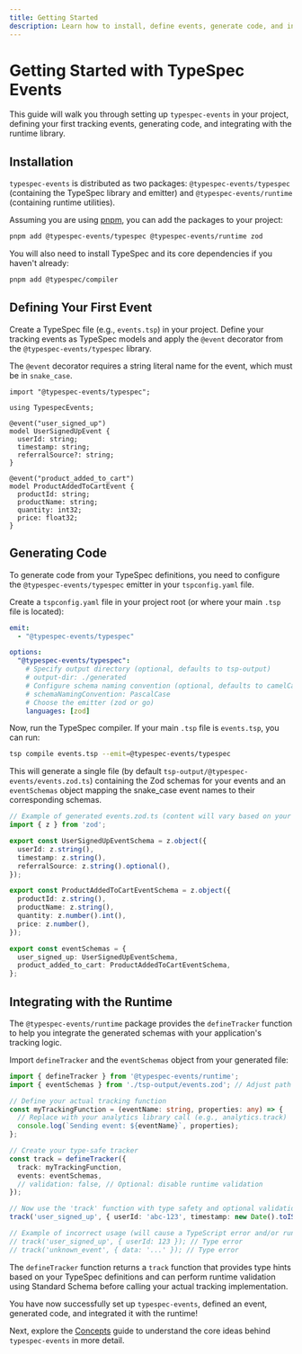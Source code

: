 ```yaml
---
title: Getting Started
description: Learn how to install, define events, generate code, and integrate with the runtime.
---
```


# Getting Started with TypeSpec Events

This guide will walk you through setting up `typespec-events` in your project, defining your first tracking events, generating code, and integrating with the runtime library.

## Installation

`typespec-events` is distributed as two packages: `@typespec-events/typespec` (containing the TypeSpec library and emitter) and `@typespec-events/runtime` (containing runtime utilities).

Assuming you are using [pnpm](https://pnpm.io/), you can add the packages to your project:

```bash
pnpm add @typespec-events/typespec @typespec-events/runtime zod
```

You will also need to install TypeSpec and its core dependencies if you haven't already:

```bash
pnpm add @typespec/compiler
```

## Defining Your First Event

Create a TypeSpec file (e.g., `events.tsp`) in your project. Define your tracking events as TypeSpec models and apply the `@event` decorator from the `@typespec-events/typespec` library.

The `@event` decorator requires a string literal name for the event, which must be in `snake_case`.

```tsp
import "@typespec-events/typespec";

using TypespecEvents;

@event("user_signed_up")
model UserSignedUpEvent {
  userId: string;
  timestamp: string;
  referralSource?: string;
}

@event("product_added_to_cart")
model ProductAddedToCartEvent {
  productId: string;
  productName: string;
  quantity: int32;
  price: float32;
}
```

## Generating Code

To generate code from your TypeSpec definitions, you need to configure the `@typespec-events/typespec` emitter in your `tspconfig.yaml` file.

Create a `tspconfig.yaml` file in your project root (or where your main `.tsp` file is located):

```yaml
emit:
  - "@typespec-events/typespec"

options:
  "@typespec-events/typespec":
    # Specify output directory (optional, defaults to tsp-output)
    # output-dir: ./generated
    # Configure schema naming convention (optional, defaults to camelCase)
    # schemaNamingConvention: PascalCase
    # Choose the emitter (zod or go)
    languages: [zod]
```

Now, run the TypeSpec compiler. If your main `.tsp` file is `events.tsp`, you can run:

```bash
tsp compile events.tsp --emit=@typespec-events/typespec
```

This will generate a single file (by default `tsp-output/@typespec-events/events.zod.ts`) containing the Zod schemas for your events and an `eventSchemas` object mapping the snake_case event names to their corresponding schemas.

```ts
// Example of generated events.zod.ts (content will vary based on your .tsp)
import { z } from 'zod';

export const UserSignedUpEventSchema = z.object({
  userId: z.string(),
  timestamp: z.string(),
  referralSource: z.string().optional(),
});

export const ProductAddedToCartEventSchema = z.object({
  productId: z.string(),
  productName: z.string(),
  quantity: z.number().int(),
  price: z.number(),
});

export const eventSchemas = {
  user_signed_up: UserSignedUpEventSchema,
  product_added_to_cart: ProductAddedToCartEventSchema,
};
```

## Integrating with the Runtime

The `@typespec-events/runtime` package provides the `defineTracker` function to help you integrate the generated schemas with your application's tracking logic.

Import `defineTracker` and the `eventSchemas` object from your generated file:

```ts
import { defineTracker } from '@typespec-events/runtime';
import { eventSchemas } from './tsp-output/events.zod'; // Adjust path as needed

// Define your actual tracking function
const myTrackingFunction = (eventName: string, properties: any) => {
  // Replace with your analytics library call (e.g., analytics.track)
  console.log(`Sending event: ${eventName}`, properties);
};

// Create your type-safe tracker
const track = defineTracker({
  track: myTrackingFunction,
  events: eventSchemas,
  // validation: false, // Optional: disable runtime validation
});

// Now use the 'track' function with type safety and optional validation
track('user_signed_up', { userId: 'abc-123', timestamp: new Date().toISOString() });

// Example of incorrect usage (will cause a TypeScript error and/or runtime validation error)
// track('user_signed_up', { userId: 123 }); // Type error
// track('unknown_event', { data: '...' }); // Type error
```

The `defineTracker` function returns a `track` function that provides type hints based on your TypeSpec definitions and can perform runtime validation using Standard Schema before calling your actual tracking implementation.

You have now successfully set up `typespec-events`, defined an event, generated code, and integrated it with the runtime!

Next, explore the [Concepts](/guides/concepts/) guide to understand the core ideas behind `typespec-events` in more detail.
